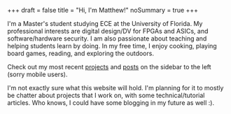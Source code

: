 +++
draft = false
title = "Hi, I'm Matthew!"
noSummary = true
+++

I'm a Master's student studying ECE at the University of Florida. My professional interests are
digital design/DV for FPGAs and ASICs, and software/hardware security. I am also passionate about
teaching and helping students learn by doing. In my free time, I enjoy cooking, playing board games,
reading, and exploring the outdoors.

Check out my most recent [projects](/projects) and [posts](/posts) on the sidebar to the left (sorry mobile users).

I'm not exactly sure what this website will hold. I'm planning for it to mostly be chatter about
projects that I work on, with some technical/tutorial articles. Who knows, I could have some
blogging in my future as well :).
